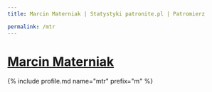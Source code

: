 ```yaml
---
title: Marcin Materniak | Statystyki patronite.pl | Patromierz

permalink: /mtr
---
```


# [Marcin Materniak](https://patronite.pl/mtr)

{% include profile.md name="mtr" prefix="m" %}
